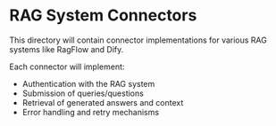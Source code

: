 # RAG System Connectors

This directory will contain connector implementations for various RAG systems like RagFlow and Dify.

Each connector will implement:
- Authentication with the RAG system
- Submission of queries/questions
- Retrieval of generated answers and context
- Error handling and retry mechanisms